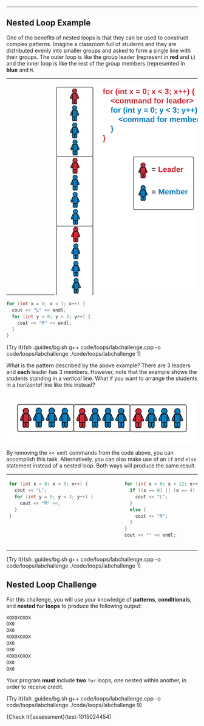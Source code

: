 ---

## Nested Loop Example
One of the benefits of nested loops is that they can be used to construct complex patterns. Imagine a classroom full of students and they are distributed evenly into smaller groups and asked to form a single line with their groups. The outer loop is like the group leader (represent in **red** and `L`) and the inner loop is like the rest of the group members (represented in **blue** and `M`.

<table>
<tr>

<td>
<div style="width:400px; height:550px; margin-left:120px">

![.guides/img/NestedLoopExample](.guides/img/NestedLoopExample.png)

</div>
</td>
</tr>
</table>

```c++
for (int x = 0; x < 3; x++) {
  cout << "L" << endl;
  for (int y = 0; y < 3; y++) {
    cout << "M" << endl;
  }
}
```

{Try it}(sh .guides/bg.sh g++ code/loops/labchallenge.cpp -o code/loops/labchallenge ./code/loops/labchallenge 1)

What is the pattern described by the above example? There are 3 leaders and **each** leader has 3 members. However, note that the example shows the students standing in a *vertical* line. What if you want to arrange the students in a *horizontal* line like this instead?

![.guides/img/NestedLoopHorizontal](.guides/img/NestedLoopHorizontal.png)

By removing the `<< endl` commands from the code above, you can accomplish this task. Alternatively, you can also make use of an `if` and `else` statement instead of a nested loop. Both ways will produce the same result.

<table>
<tr>
<td>
<div style="width:290px; height:180px">

```c++
for (int x = 0; x < 3; x++) {
  cout << "L";
  for (int y = 0; y < 3; y++) {
    cout << "M" <<;
  }
}
```

</div>
</td>
<td>
<div style="width:372px; height:180px">
          
```c++
for (int x = 0; x < 12; x++) {
  if ((x == 0) || (x == 4) || (x == 8)) {
    cout << "L";
  }
  else {
    cout << "M";
  }
}
cout << "" << endl;
```

</div>
</td>
</tr>
</table>

{Try it}(sh .guides/bg.sh g++ code/loops/labchallenge.cpp -o code/loops/labchallenge ./code/loops/labchallenge 1)

## Nested Loop Challenge
For this challenge, you will use your knowledge of **patterns**, **conditionals**, and **nested `for` loops** to produce the following output:
```c++
XOXOXOXOX
OXO
OXO
XOXOXOXOX
OXO
OXO
XOXOXOXOX
OXO
OXO
```

Your program **must** include **two** `for` loops, one nested within another, in order to receive credit.

{Try it}(sh .guides/bg.sh g++ code/loops/labchallenge.cpp -o code/loops/labchallenge ./code/loops/labchallenge 9)

{Check It!|assessment}(test-1015024454)
